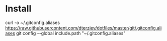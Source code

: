 # Install
curl -o ~/.gitconfig.aliases https://raw.githubusercontent.com/dterziev/dotfiles/master/git/.gitconfig.aliases
git config --global include.path "~/.gitconfig.aliases"